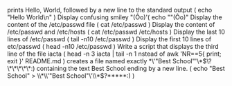  prints Hello, World, followed by a new line to the standard output ( echo "Hello World\n" )
 Display confusing smiley  "(Ôo)'( echo \""(Ôo)"
Display the content of the /etc/passwd file ( cat /etc/passwd )
Display the content of /etc/passwd and /etc/hosts ( cat /etc/passwd /etc/hosts )
Display the last 10 lines of /etc/passwd ( tail -n10 /etc/passwd )
Display the first 10 lines of etc/passwd ( head -n10 /etc/passwd )
Write a script that displays the third line of the file iacta ( head -n 3 iacta | tail -n 1 nstead of awk 'NR==5{ print; exit }' README.md )
creates a file named exactly \*\\'"Best School"\'\\*$\?\*\*\*\*\*:) containing the text Best School ending by a new line. ( echo "Best School" > \\*\\'"Best School"\'\\*$\?\*\*\*\*\*:)  )
